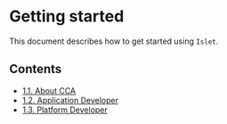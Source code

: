 # Getting started
This document describes how to get started using `Islet`.

## Contents
- [1.1. About CCA](https://samsung.github.io/islet/getting-started/cca.html)
- [1.2. Application Developer](https://samsung.github.io/islet/getting-started/app-dev.html)
- [1.3. Platform Developer](https://samsung.github.io/islet/getting-started/plat-dev.html)
